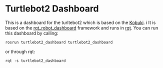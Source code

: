 Turtlebot2 Dashboard
====================

This is a dashboard for the turltebot2 which is based on the [Kobuki](http://kobuki.yujinrobot.com/). i
It is based on the [rqt_robot_dashboard](https://github.com/ros-visualization/rqt_robot_plugins) framework and runs in [rqt](https://github.com/ros-visualization/rqt).
You can run this dashboard by calling:

`rosrun turtlebot2_dashboard turtlebot2_dashboard`

or through rqt:

`rqt -s turtlebot2_dashboard`

